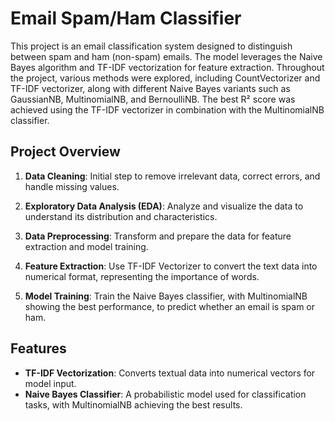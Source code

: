 # Email Spam/Ham Classifier

This project is an email classification system designed to distinguish between spam and ham (non-spam) emails. The model leverages the Naive Bayes algorithm and TF-IDF vectorization for feature extraction. Throughout the project, various methods were explored, including CountVectorizer and TF-IDF vectorizer, along with different Naive Bayes variants such as GaussianNB, MultinomialNB, and BernoulliNB. The best R² score was achieved using the TF-IDF vectorizer in combination with the MultinomialNB classifier.

## Project Overview

1. **Data Cleaning**: Initial step to remove irrelevant data, correct errors, and handle missing values.

2. **Exploratory Data Analysis (EDA)**: Analyze and visualize the data to understand its distribution and characteristics.

3. **Data Preprocessing**: Transform and prepare the data for feature extraction and model training.

4. **Feature Extraction**: Use TF-IDF Vectorizer to convert the text data into numerical format, representing the importance of words.

5. **Model Training**: Train the Naive Bayes classifier, with MultinomialNB showing the best performance, to predict whether an email is spam or ham.

## Features

- **TF-IDF Vectorization**: Converts textual data into numerical vectors for model input.
- **Naive Bayes Classifier**: A probabilistic model used for classification tasks, with MultinomialNB achieving the best results.



